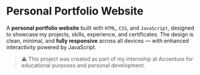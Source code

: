 # Personal Portfolio Website

A **personal portfolio website** built with `HTML`, `CSS`, and `JavaScript`, designed to showcase my projects, skills, experience, and certificates. The design is clean, minimal, and **fully responsive** across all devices — with enhanced interactivity powered by JavaScript.

> ⚠️ This project was created as part of my internship at Accenture for educational purposes and personal development.